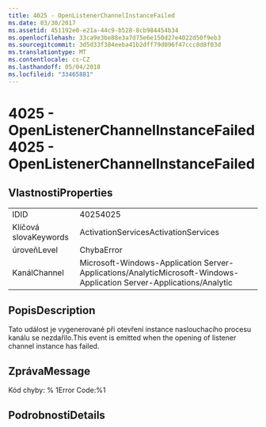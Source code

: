 ```yaml
---
title: 4025 - OpenListenerChannelInstanceFailed
ms.date: 03/30/2017
ms.assetid: 451192e0-e21a-44c9-b528-8cb984454b34
ms.openlocfilehash: 33ca9e3be88e3a7d75e6e150d27e4022d50f9eb3
ms.sourcegitcommit: 3d5d33f384eeba41b2dff79d096f47ccc8d8f03d
ms.translationtype: MT
ms.contentlocale: cs-CZ
ms.lasthandoff: 05/04/2018
ms.locfileid: "33465881"
---
```

# <a name="4025---openlistenerchannelinstancefailed"></a><span data-ttu-id="a5787-102">4025 - OpenListenerChannelInstanceFailed</span><span class="sxs-lookup"><span data-stu-id="a5787-102">4025 - OpenListenerChannelInstanceFailed</span></span>
## <a name="properties"></a><span data-ttu-id="a5787-103">Vlastnosti</span><span class="sxs-lookup"><span data-stu-id="a5787-103">Properties</span></span>  
  
|||  
|-|-|  
|<span data-ttu-id="a5787-104">ID</span><span class="sxs-lookup"><span data-stu-id="a5787-104">ID</span></span>|<span data-ttu-id="a5787-105">4025</span><span class="sxs-lookup"><span data-stu-id="a5787-105">4025</span></span>|  
|<span data-ttu-id="a5787-106">Klíčová slova</span><span class="sxs-lookup"><span data-stu-id="a5787-106">Keywords</span></span>|<span data-ttu-id="a5787-107">ActivationServices</span><span class="sxs-lookup"><span data-stu-id="a5787-107">ActivationServices</span></span>|  
|<span data-ttu-id="a5787-108">úroveň</span><span class="sxs-lookup"><span data-stu-id="a5787-108">Level</span></span>|<span data-ttu-id="a5787-109">Chyba</span><span class="sxs-lookup"><span data-stu-id="a5787-109">Error</span></span>|  
|<span data-ttu-id="a5787-110">Kanál</span><span class="sxs-lookup"><span data-stu-id="a5787-110">Channel</span></span>|<span data-ttu-id="a5787-111">Microsoft-Windows-Application Server-Applications/Analytic</span><span class="sxs-lookup"><span data-stu-id="a5787-111">Microsoft-Windows-Application Server-Applications/Analytic</span></span>|  
  
## <a name="description"></a><span data-ttu-id="a5787-112">Popis</span><span class="sxs-lookup"><span data-stu-id="a5787-112">Description</span></span>  
 <span data-ttu-id="a5787-113">Tato událost je vygenerované při otevření instance naslouchacího procesu kanálu se nezdařilo.</span><span class="sxs-lookup"><span data-stu-id="a5787-113">This event is emitted when the opening of listener channel instance has failed.</span></span>  
  
## <a name="message"></a><span data-ttu-id="a5787-114">Zpráva</span><span class="sxs-lookup"><span data-stu-id="a5787-114">Message</span></span>  
 <span data-ttu-id="a5787-115">Kód chyby: % 1</span><span class="sxs-lookup"><span data-stu-id="a5787-115">Error Code:%1</span></span>  
  
## <a name="details"></a><span data-ttu-id="a5787-116">Podrobnosti</span><span class="sxs-lookup"><span data-stu-id="a5787-116">Details</span></span>
